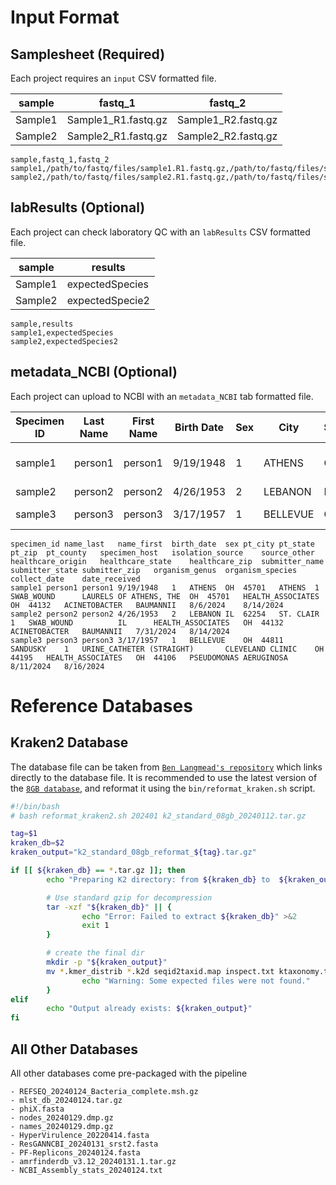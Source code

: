 
# Input Format
## Samplesheet (Required)
Each project requires an `input` CSV formatted file.

| sample | fastq_1 | fastq_2 |
|-----------|--------|--------|
| Sample1   | Sample1_R1.fastq.gz | Sample1_R2.fastq.gz |
| Sample2   | Sample2_R1.fastq.gz | Sample2_R2.fastq.gz |

```
sample,fastq_1,fastq_2
sample1,/path/to/fastq/files/sample1.R1.fastq.gz,/path/to/fastq/files/sample1.R2.fastq.gz
sample2,/path/to/fastq/files/sample2.R1.fastq.gz,/path/to/fastq/files/sample2.R2.fastq.gz
```

## labResults (Optional)
Each project can check laboratory QC with an `labResults` CSV formatted file.

| sample | results |
|-----------|--------|
| Sample1   | expectedSpecies |
| Sample2   | expectedSpecie2 |

```
sample,results
sample1,expectedSpecies
sample2,expectedSpecies2
```

## metadata_NCBI (Optional)
Each project can upload to NCBI with an `metadata_NCBI` tab formatted file.

| Specimen ID | Last Name | First Name | Birth Date | Sex | City | State | ZIP Code | County | Specimen Host | Isolation Source | Source Other | Healthcare Origin | Healthcare State | Healthcare ZIP | Submitter Name | Submitter State | Submitter ZIP | Organism Genus | Organism Species | Collect Date | Date Received |
|------------|-----------|------------|------------|-----|------|-------|----------|--------|--------------|-----------------|--------------|----------------|----------------|--------------|---------------|----------------|--------------|--------------|----------------|---------------|---------------|
| sample1 | person1 | person1 | 9/19/1948 | 1 | ATHENS | OH | 45701 | ATHENS | 1 | SWAB_WOUND |  | LAURELS OF ATHENS, THE | OH | 45701 | HEALTH_ASSOCIATES | OH | 44132 | ACINETOBACTER | BAUMANNII | 8/6/2024 | 8/14/2024 |
| sample2 | person2 | person2 | 4/26/1953 | 2 | LEBANON | IL | 62254 | ST. CLAIR | 1 | SWAB_WOUND |  |  | IL |  | HEALTH_ASSOCIATES | OH | 44132 | ACINETOBACTER | BAUMANNII | 7/31/2024 | 8/14/2024 |
| sample3 | person3 | person3 | 3/17/1957 | 1 | BELLEVUE | OH | 44811 | SANDUSKY | 1 | URINE_CATHETER (STRAIGHT) |  | CLEVELAND CLINIC | OH | 44195 | HEALTH_ASSOCIATES | OH | 44106 | PSEUDOMONAS | AERUGINOSA | 8/11/2024 | 8/16/2024 |

```
specimen_id	name_last	name_first	birth_date	sex	pt_city	pt_state	pt_zip	pt_county	specimen_host	isolation_source	source_other	healthcare_origin	healthcare_state	healthcare_zip	submitter_name	submitter_state	submitter_zip	organism_genus	organism_species	collect_date	date_received
sample1	person1	person1	9/19/1948	1	ATHENS	OH	45701	ATHENS	1	SWAB_WOUND		LAURELS OF ATHENS, THE	OH	45701	HEALTH_ASSOCIATES	OH	44132	ACINETOBACTER	BAUMANNII	8/6/2024	8/14/2024
sample2	person2	person2	4/26/1953	2	LEBANON	IL	62254	ST. CLAIR	1	SWAB_WOUND			IL		HEALTH_ASSOCIATES	OH	44132	ACINETOBACTER	BAUMANNII	7/31/2024	8/14/2024
sample3	person3	person3	3/17/1957	1	BELLEVUE	OH	44811	SANDUSKY	1	URINE_CATHETER (STRAIGHT)		CLEVELAND CLINIC	OH	44195	HEALTH_ASSOCIATES	OH	44106	PSEUDOMONAS	AERUGINOSA	8/11/2024	8/16/2024
```

# Reference Databases
## Kraken2 Database
The database file can be taken from [`Ben Langmead's repository`](https://benlangmead.github.io/aws-indexes/k2) which links directly to the database file. It is recommended to use the latest version of the [`8GB database`](https://genome-idx.s3.amazonaws.com/kraken/k2_standard_08gb_20240904.tar.gz), and reformat it using the `bin/reformat_kraken.sh` script.

```bash
#!/bin/bash
# bash reformat_kraken2.sh 202401 k2_standard_08gb_20240112.tar.gz

tag=$1
kraken_db=$2
kraken_output="k2_standard_08gb_reformat_${tag}.tar.gz"

if [[ ${kraken_db} == *.tar.gz ]]; then
        echo "Preparing K2 directory: from ${kraken_db} to  ${kraken_output}"

        # Use standard gzip for decompression
        tar -xzf "${kraken_db}" || {
                echo "Error: Failed to extract ${kraken_db}" >&2
                exit 1
        }

        # create the final dir
        mkdir -p "${kraken_output}"
        mv *.kmer_distrib *.k2d seqid2taxid.map inspect.txt ktaxonomy.tsv "${kraken_output}" 2>/dev/null || {
                echo "Warning: Some expected files were not found."
        }
elif
        echo "Output already exists: ${kraken_output}"
fi
```
## All Other Databases
All other databases come pre-packaged with the pipeline
    
    - REFSEQ_20240124_Bacteria_complete.msh.gz
    - mlst_db_20240124.tar.gz
    - phiX.fasta
    - nodes_20240129.dmp.gz
    - names_20240129.dmp.gz
    - HyperVirulence_20220414.fasta
    - ResGANNCBI_20240131_srst2.fasta
    - PF-Replicons_20240124.fasta
    - amrfinderdb_v3.12_20240131.1.tar.gz
    - NCBI_Assembly_stats_20240124.txt
